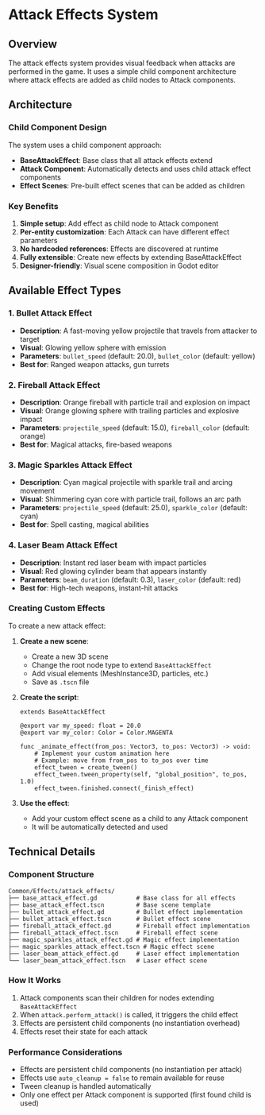 # Attack Effects System

## Overview

The attack effects system provides visual feedback when attacks are performed in the game. It uses a simple child component architecture where attack effects are added as child nodes to Attack components.

## Architecture

### Child Component Design

The system uses a child component approach:

- **BaseAttackEffect**: Base class that all attack effects extend
- **Attack Component**: Automatically detects and uses child attack effect components
- **Effect Scenes**: Pre-built effect scenes that can be added as children

### Key Benefits

1. **Simple setup**: Add effect as child node to Attack component
2. **Per-entity customization**: Each Attack can have different effect parameters
3. **No hardcoded references**: Effects are discovered at runtime
4. **Fully extensible**: Create new effects by extending BaseAttackEffect
5. **Designer-friendly**: Visual scene composition in Godot editor

## Available Effect Types

### 1. Bullet Attack Effect
- **Description**: A fast-moving yellow projectile that travels from attacker to target
- **Visual**: Glowing yellow sphere with emission
- **Parameters**: `bullet_speed` (default: 20.0), `bullet_color` (default: yellow)
- **Best for**: Ranged weapon attacks, gun turrets

### 2. Fireball Attack Effect  
- **Description**: Orange fireball with particle trail and explosion on impact
- **Visual**: Orange glowing sphere with trailing particles and explosive impact
- **Parameters**: `projectile_speed` (default: 15.0), `fireball_color` (default: orange)
- **Best for**: Magical attacks, fire-based weapons

### 3. Magic Sparkles Attack Effect
- **Description**: Cyan magical projectile with sparkle trail and arcing movement
- **Visual**: Shimmering cyan core with particle trail, follows an arc path
- **Parameters**: `projectile_speed` (default: 25.0), `sparkle_color` (default: cyan)
- **Best for**: Spell casting, magical abilities

### 4. Laser Beam Attack Effect
- **Description**: Instant red laser beam with impact particles
- **Visual**: Red glowing cylinder beam that appears instantly
- **Parameters**: `beam_duration` (default: 0.3), `laser_color` (default: red)
- **Best for**: High-tech weapons, instant-hit attacks

### Creating Custom Effects

To create a new attack effect:

1. **Create a new scene**:
   - Create a new 3D scene
   - Change the root node type to extend `BaseAttackEffect`
   - Add visual elements (MeshInstance3D, particles, etc.)
   - Save as `.tscn` file

2. **Create the script**:
   ```gdscript
   extends BaseAttackEffect
   
   @export var my_speed: float = 20.0
   @export var my_color: Color = Color.MAGENTA
   
   func _animate_effect(from_pos: Vector3, to_pos: Vector3) -> void:
       # Implement your custom animation here
       # Example: move from from_pos to to_pos over time
       effect_tween = create_tween()
       effect_tween.tween_property(self, "global_position", to_pos, 1.0)
       effect_tween.finished.connect(_finish_effect)
   ```

3. **Use the effect**:
   - Add your custom effect scene as a child to any Attack component
   - It will be automatically detected and used

## Technical Details

### Component Structure

```
Common/Effects/attack_effects/
├── base_attack_effect.gd           # Base class for all effects
├── base_attack_effect.tscn         # Base scene template
├── bullet_attack_effect.gd         # Bullet effect implementation
├── bullet_attack_effect.tscn       # Bullet effect scene
├── fireball_attack_effect.gd       # Fireball effect implementation
├── fireball_attack_effect.tscn     # Fireball effect scene
├── magic_sparkles_attack_effect.gd # Magic effect implementation
├── magic_sparkles_attack_effect.tscn # Magic effect scene
├── laser_beam_attack_effect.gd     # Laser effect implementation
└── laser_beam_attack_effect.tscn   # Laser effect scene
```

### How It Works

1. Attack components scan their children for nodes extending `BaseAttackEffect`
2. When `attack.perform_attack()` is called, it triggers the child effect
3. Effects are persistent child components (no instantiation overhead)
4. Effects reset their state for each attack

### Performance Considerations

- Effects are persistent child components (no instantiation per attack)
- Effects use `auto_cleanup = false` to remain available for reuse
- Tween cleanup is handled automatically
- Only one effect per Attack component is supported (first found child is used)
